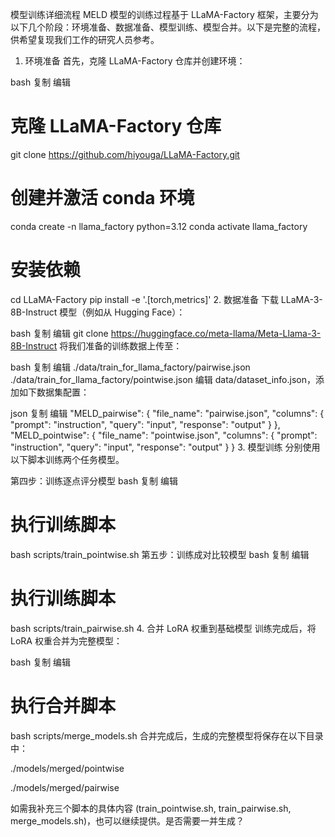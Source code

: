 模型训练详细流程
MELD 模型的训练过程基于 LLaMA-Factory 框架，主要分为以下几个阶段：环境准备、数据准备、模型训练、模型合并。以下是完整的流程，供希望复现我们工作的研究人员参考。

1. 环境准备
首先，克隆 LLaMA-Factory 仓库并创建环境：

bash
复制
编辑
# 克隆 LLaMA-Factory 仓库
git clone https://github.com/hiyouga/LLaMA-Factory.git

# 创建并激活 conda 环境
conda create -n llama_factory python=3.12
conda activate llama_factory

# 安装依赖
cd LLaMA-Factory
pip install -e '.[torch,metrics]'
2. 数据准备
下载 LLaMA-3-8B-Instruct 模型（例如从 Hugging Face）：

bash
复制
编辑
git clone https://huggingface.co/meta-llama/Meta-Llama-3-8B-Instruct
将我们准备的训练数据上传至：

bash
复制
编辑
./data/train_for_llama_factory/pairwise.json
./data/train_for_llama_factory/pointwise.json
编辑 data/dataset_info.json，添加如下数据集配置：

json
复制
编辑
"MELD_pairwise": {
  "file_name": "pairwise.json",
  "columns": {
    "prompt": "instruction",
    "query": "input",
    "response": "output"
  }
},
"MELD_pointwise": {
  "file_name": "pointwise.json",
  "columns": {
    "prompt": "instruction",
    "query": "input",
    "response": "output"
  }
}
3. 模型训练
分别使用以下脚本训练两个任务模型。

第四步：训练逐点评分模型
bash
复制
编辑
# 执行训练脚本
bash scripts/train_pointwise.sh
第五步：训练成对比较模型
bash
复制
编辑
# 执行训练脚本
bash scripts/train_pairwise.sh
4. 合并 LoRA 权重到基础模型
训练完成后，将 LoRA 权重合并为完整模型：

bash
复制
编辑
# 执行合并脚本
bash scripts/merge_models.sh
合并完成后，生成的完整模型将保存在以下目录中：

./models/merged/pointwise

./models/merged/pairwise

如需我补充三个脚本的具体内容 (train_pointwise.sh, train_pairwise.sh, merge_models.sh)，也可以继续提供。是否需要一并生成？
